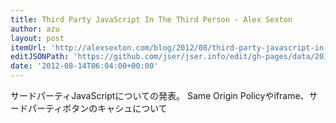 ```yaml
---
title: Third Party JavaScript In The Third Person - Alex Sexton
author: azu
layout: post
itemUrl: 'http://alexsexton.com/blog/2012/08/third-party-javascript-in-the-third-person'
editJSONPath: 'https://github.com/jser/jser.info/edit/gh-pages/data/2012/08/index.json'
date: '2012-08-14T06:04:00+00:00'
---
```

サードパーティJavaScriptについての発表。
Same Origin Policyやiframe、サードパーティボタンのキャシュについて
